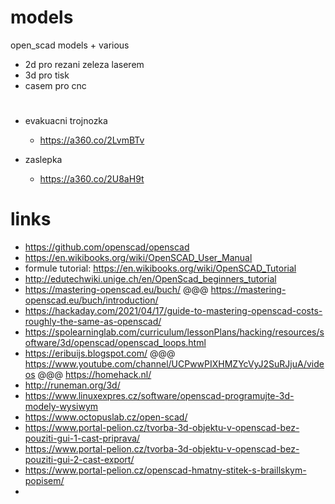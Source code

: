 # models
open_scad models + various

- 2d pro rezani zeleza laserem
- 3d pro tisk
- casem pro cnc

#

- evakuacni trojnozka
  - https://a360.co/2LvmBTv

- zaslepka
  - https://a360.co/2U8aH9t
  
# links
- https://github.com/openscad/openscad
- https://en.wikibooks.org/wiki/OpenSCAD_User_Manual
- formule tutorial: https://en.wikibooks.org/wiki/OpenSCAD_Tutorial
- http://edutechwiki.unige.ch/en/OpenScad_beginners_tutorial
- https://mastering-openscad.eu/buch/   @@@   https://mastering-openscad.eu/buch/introduction/   
- https://hackaday.com/2021/04/17/guide-to-mastering-openscad-costs-roughly-the-same-as-openscad/
- https://spolearninglab.com/curriculum/lessonPlans/hacking/resources/software/3d/openscad/openscad_loops.html
- https://eribuijs.blogspot.com/   @@@    https://www.youtube.com/channel/UCPwwPIXHMZYcVyJ2SuRJjuA/videos     @@@      https://homehack.nl/
- http://runeman.org/3d/
- https://www.linuxexpres.cz/software/openscad-programujte-3d-modely-wysiwym
- https://www.octopuslab.cz/open-scad/
- https://www.portal-pelion.cz/tvorba-3d-objektu-v-openscad-bez-pouziti-gui-1-cast-priprava/
- https://www.portal-pelion.cz/tvorba-3d-objektu-v-openscad-bez-pouziti-gui-2-cast-export/
- https://www.portal-pelion.cz/openscad-hmatny-stitek-s-braillskym-popisem/
- 
